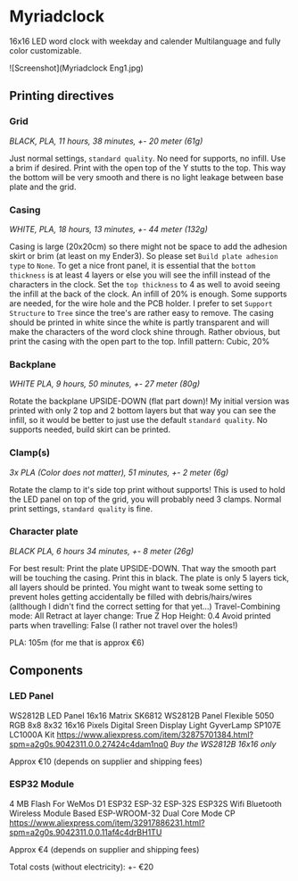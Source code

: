 # Myriadclock
16x16 LED word clock with weekday and calender
Multilanguage and fully color customizable.

![Screenshot](Myriadclock Eng1.jpg)

## Printing directives
### Grid
*BLACK, PLA, 11 hours, 38 minutes, +- 20 meter (61g)*

Just normal settings, `standard quality`. No need for supports, no infill. Use a brim if desired. Print with the open top of the Y stutts to the top. This way the bottom will be very smooth and there is no light leakage between base plate and the grid.

### Casing
*WHITE, PLA, 18 hours, 13 minutes, +- 44 meter (132g)*

Casing is large (20x20cm) so there might not be space to add the adhesion skirt or brim (at least on my Ender3). So please set `Build plate adhesion type` to `None`. 
To get a nice front panel, it is essential that the `bottom thickness` is at least 4 layers or else you will see the infill instead of the characters in the clock. Set the `top thickness` to 4 as well to avoid seeing the infill at the back of the clock. An infill of 20% is enough. 
Some supports are needed, for the wire hole and the PCB holder. I prefer to set `Support Structure` to `Tree` since the tree's are rather easy to remove.
The casing should be printed in white since the white is partly transparent and will make the characters of the word clock shine through.
Rather obvious, but print the casing with the open part to the top. 
Infill pattern: Cubic, 20%

### Backplane
*WHITE PLA, 9 hours, 50 minutes, +- 27 meter (80g)*

Rotate the backplane UPSIDE-DOWN (flat part down)!
My initial version was printed with only 2 top and 2 bottom layers but that way you can see the infill, so it would be better to just use the default `standard quality`. 
No supports needed, build skirt can be printed.

### Clamp(s)
*3x PLA (Color does not matter), 51 minutes, +- 2 meter (6g)*

Rotate the clamp to it's side top print without supports!
This is used to hold the LED panel on top of the grid, you will probably need 3 clamps. 
Normal print settings, `standard quality` is fine.

### Character plate
*BLACK PLA, 6 hours 34 minutes, +- 8 meter (26g)*

For best result: Print the plate UPSIDE-DOWN. That way the smooth part will be touching the casing.
Print this in black. The plate is only 5 layers tick, all layers should be printed. You might want to tweak some setting to prevent holes getting accidentally be filled with debris/hairs/wires (allthough I didn't find the correct setting for that yet...)
Travel-Combining mode: All
Retract at layer change: True
Z Hop Height: 0.4
Avoid printed parts when travelling: False (I rather not travel over the holes!)

PLA: 105m (for me that is approx €6)

## Components

### LED Panel

WS2812B LED Panel 16x16
Matrix SK6812 WS2812B Panel Flexible 5050 RGB 8x8 8x32 16x16 Pixels Digital Sreen Display Light GyverLamp SP107E LC1000A Kit
https://www.aliexpress.com/item/32875701384.html?spm=a2g0s.9042311.0.0.27424c4dam1nq0
*Buy the WS2812B 16x16 only*

Approx €10 (depends on supplier and shipping fees)

### ESP32 Module
4 MB Flash For WeMos D1 ESP32 ESP-32 ESP-32S ESP32S Wifi Bluetooth Wireless Module Based ESP-WROOM-32 Dual Core Mode CP
https://www.aliexpress.com/item/32917886231.html?spm=a2g0s.9042311.0.0.11af4c4drBH1TU

Approx €4 (depends on supplier and shipping fees)

Total costs (without electricity): +- €20  
